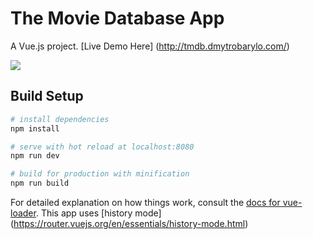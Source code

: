 # The Movie Database App

A Vue.js project. [Live Demo Here] (http://tmdb.dmytrobarylo.com/)

![](https://github.com/dmtrbrl/tmdb-app/blob/master/docs/demo.gif)

## Build Setup

``` bash
# install dependencies
npm install

# serve with hot reload at localhost:8080
npm run dev

# build for production with minification
npm run build
```

For detailed explanation on how things work, consult the [docs for vue-loader](http://vuejs.github.io/vue-loader).
This app uses [history mode] (https://router.vuejs.org/en/essentials/history-mode.html)
